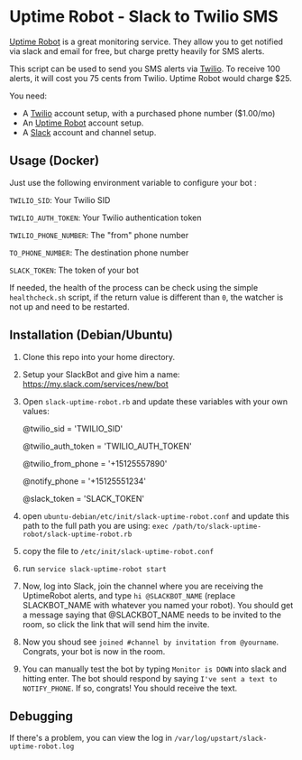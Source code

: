 Uptime Robot - Slack to Twilio SMS
============

[Uptime Robot](uptimerobot.com) is a great monitoring service. They allow you to get notified via slack and email for free, but charge pretty heavily for SMS alerts. 

This script can be used to send you SMS alerts via [Twilio](https://www.twilio.com/). To receive 100 alerts, it will cost you 75 cents from Twilio. Uptime Robot would charge $25.

You need:

  * A [Twilio](https://www.twilio.com/) account setup, with a purchased phone number ($1.00/mo)
  * An [Uptime Robot](uptimerobot.com) account setup.
  * A [Slack](https://slack.com/) account and channel setup.

Usage (Docker)
------------------------------------

Just use the following environment variable to configure your bot :

`TWILIO_SID`: Your Twilio SID

`TWILIO_AUTH_TOKEN`: Your Twilio authentication token

`TWILIO_PHONE_NUMBER`: The "from" phone number

`TO_PHONE_NUMBER`: The destination phone number

`SLACK_TOKEN`: The token of your bot

If needed, the health of the process can be check using the simple `healthcheck.sh` script, if the return value is different than `0`, the watcher is not up and need to be restarted.

Installation (Debian/Ubuntu)
------------------------------------

1. Clone this repo into your home directory.
2. Setup your SlackBot and give him a name: https://my.slack.com/services/new/bot
3. Open `slack-uptime-robot.rb` and update these variables with your own values:

    @twilio_sid = 'TWILIO_SID'
    
    @twilio_auth_token = 'TWILIO_AUTH_TOKEN'
    
    @twilio_from_phone = '+15125557890'	
    
    @notify_phone = '+15125551234'
    
    @slack_token = 'SLACK_TOKEN'					
4.  open `ubuntu-debian/etc/init/slack-uptime-robot.conf` and update this path to the full path you are using: `exec /path/to/slack-uptime-robot/slack-uptime-robot.rb`
5. copy the file to `/etc/init/slack-uptime-robot.conf`
6. run `service slack-uptime-robot start`
7. Now, log into Slack, join the channel where you are receiving the UptimeRobot alerts, and type `hi @SLACKBOT_NAME` (replace SLACKBOT_NAME with whatever you named your robot). You should get a message saying that @SLACKBOT_NAME needs to be invited to the room, so click the link that will send him the invite.
8. Now you shoud see `joined #channel by invitation from @yourname`. Congrats, your bot is now in the room.
9. You can manually test the bot by typing `Monitor is DOWN` into slack and hitting enter. The bot should respond by saying `I've sent a text to NOTIFY_PHONE`. If so, congrats! You should receive the text.

Debugging
------------------------------------
If there's a problem, you can view the log in `/var/log/upstart/slack-uptime-robot.log`